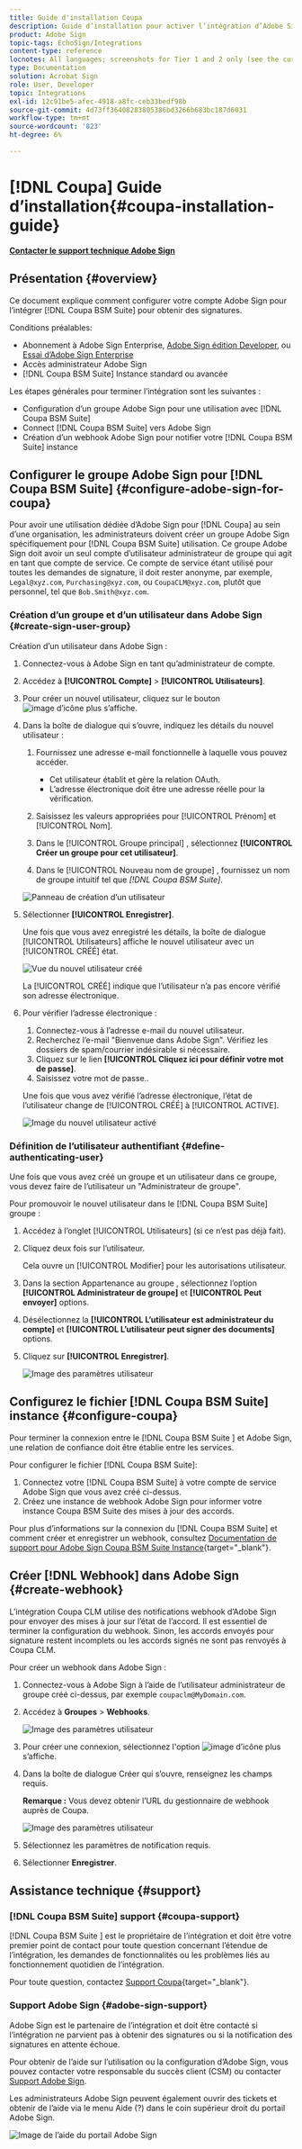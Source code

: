 ```yaml
---
title: Guide d'installation Coupa
description: Guide d’installation pour activer l’intégration d’Adobe Sign avec Coupa BSM Suite
product: Adobe Sign
topic-tags: EchoSign/Integrations
content-type: reference
locnotes: All languages; screenshots for Tier 1 and 2 only (see the currently published localized page for guidance)
type: Documentation
solution: Acrobat Sign
role: User, Developer
topic: Integrations
exl-id: 12c91be5-afec-4918-a8fc-ceb33bedf98b
source-git-commit: 4d73ff36408283805386bd3266b683bc187d6031
workflow-type: tm+mt
source-wordcount: '823'
ht-degree: 6%

---
```


# [!DNL Coupa] Guide d’installation{#coupa-installation-guide}

[**Contacter le support technique Adobe Sign**](https://adobe.com/go/adobesign-support-center_fr)

## Présentation {#overview}

Ce document explique comment configurer votre compte Adobe Sign pour l’intégrer [!DNL Coupa BSM Suite] pour obtenir des signatures.

Conditions préalables:

* Abonnement à Adobe Sign Enterprise, [Adobe Sign édition Developer](https://www.adobe.com/sign/developer-form.html), ou [Essai d’Adobe Sign Enterprise](https://www.adobe.com/sign/business.html)
* Accès administrateur Adobe Sign
* [!DNL Coupa BSM Suite] Instance standard ou avancée

Les étapes générales pour terminer l’intégration sont les suivantes :

* Configuration d’un groupe Adobe Sign pour une utilisation avec [!DNL Coupa BSM Suite]
* Connect [!DNL Coupa BSM Suite] vers Adobe Sign
* Création d’un webhook Adobe Sign pour notifier votre [!DNL Coupa BSM Suite] instance

## Configurer le groupe Adobe Sign pour [!DNL Coupa BSM Suite] {#configure-adobe-sign-for-coupa}

Pour avoir une utilisation dédiée d’Adobe Sign pour [!DNL Coupa] au sein d’une organisation, les administrateurs doivent créer un groupe Adobe Sign spécifiquement pour [!DNL Coupa BSM Suite] utilisation. Ce groupe Adobe Sign doit avoir un seul compte d’utilisateur administrateur de groupe qui agit en tant que compte de service. Ce compte de service étant utilisé pour toutes les demandes de signature, il doit rester anonyme, par exemple, `Legal@xyz.com`, `Purchasing@xyz.com`, ou `CoupaCLM@xyz.com`, plutôt que personnel, tel que `Bob.Smith@xyz.com`.

### Création d’un groupe et d’un utilisateur dans Adobe Sign {#create-sign-user-group}

Création d’un utilisateur dans Adobe Sign :

1. Connectez-vous à Adobe Sign en tant qu’administrateur de compte.
1. Accédez à **[!UICONTROL Compte]** > **[!UICONTROL Utilisateurs]**.
1. Pour créer un nouvel utilisateur, cliquez sur le bouton ![image d’icône plus](images/icon_plus.png) s’affiche.
1. Dans la boîte de dialogue qui s’ouvre, indiquez les détails du nouvel utilisateur :

   1. Fournissez une adresse e-mail fonctionnelle à laquelle vous pouvez accéder.

      * Cet utilisateur établit et gère la relation OAuth.
      * L’adresse électronique doit être une adresse réelle pour la vérification.
   1. Saisissez les valeurs appropriées pour [!UICONTROL Prénom] et [!UICONTROL Nom].
   1. Dans le [!UICONTROL Groupe principal] , sélectionnez **[!UICONTROL Créer un groupe pour cet utilisateur]**.
   1. Dans le [!UICONTROL Nouveau nom de groupe] , fournissez un nom de groupe intuitif tel que *[!DNL Coupa BSM Suite]*.

   ![Panneau de création d’un utilisateur](images/create-user.png)

1. Sélectionner **[!UICONTROL Enregistrer]**.

   Une fois que vous avez enregistré les détails, la boîte de dialogue [!UICONTROL Utilisateurs] affiche le nouvel utilisateur avec un [!UICONTROL CRÉÉ] état.

   ![Vue du nouvel utilisateur créé](images/post-user-creation.png)

   La [!UICONTROL CRÉÉ] indique que l’utilisateur n’a pas encore vérifié son adresse électronique.

1. Pour vérifier l’adresse électronique :
   1. Connectez-vous à l’adresse e-mail du nouvel utilisateur.
   2. Recherchez l’e-mail &quot;Bienvenue dans Adobe Sign&quot;. Vérifiez les dossiers de spam/courrier indésirable si nécessaire.
   3. Cliquez sur le lien **[!UICONTROL Cliquez ici pour définir votre mot de passe]**.
   4. Saisissez votre mot de passe..

   Une fois que vous avez vérifié l’adresse électronique, l’état de l’utilisateur change de [!UICONTROL CRÉÉ] à [!UICONTROL ACTIVE].

   ![Image du nouvel utilisateur activé](images/active-user.png)

### Définition de l’utilisateur authentifiant {#define-authenticating-user}

Une fois que vous avez créé un groupe et un utilisateur dans ce groupe, vous devez faire de l’utilisateur un &quot;Administrateur de groupe&quot;.

Pour promouvoir le nouvel utilisateur dans le [!DNL Coupa BSM Suite] groupe :

1. Accédez à l’onglet [!UICONTROL Utilisateurs] (si ce n’est pas déjà fait).
2. Cliquez deux fois sur l’utilisateur.

   Cela ouvre un [!UICONTROL Modifier] pour les autorisations utilisateur.

3. Dans la section Appartenance au groupe , sélectionnez l’option **[!UICONTROL Administrateur de groupe]** et **[!UICONTROL Peut envoyer]** options.
4. Désélectionnez la **[!UICONTROL L’utilisateur est administrateur du compte]** et **[!UICONTROL L’utilisateur peut signer des documents]** options.
5. Cliquez sur **[!UICONTROL Enregistrer]**.

   ![Image des paramètres utilisateur](images/user-settings.png)

## Configurez le fichier [!DNL Coupa BSM Suite] instance {#configure-coupa}

Pour terminer la connexion entre le [!DNL Coupa BSM Suite ] et Adobe Sign, une relation de confiance doit être établie entre les services.

Pour configurer le fichier [!DNL Coupa BSM Suite]:

1. Connectez votre [!DNL Coupa BSM Suite] à votre compte de service Adobe Sign que vous avez créé ci-dessus.
1. Créez une instance de webhook Adobe Sign pour informer votre instance Coupa BSM Suite des mises à jour des accords.

Pour plus d’informations sur la connexion du [!DNL Coupa BSM Suite] et comment créer et enregistrer un webhook, consultez [Documentation de support pour Adobe Sign Coupa BSM Suite Instance](https://success.coupa.com/Support/Docs/Power_Apps/CLM_Standard/Signing_and_Approvals/Enable_E-Signatures_Through_Adobe_Sign_and_DocuSign){target=&quot;_blank&quot;}.

## Créer [!DNL Webhook] dans Adobe Sign {#create-webhook}

L’intégration Coupa CLM utilise des notifications webhook d’Adobe Sign pour envoyer des mises à jour sur l’état de l’accord. Il est essentiel de terminer la configuration du webhook. Sinon, les accords envoyés pour signature restent incomplets ou les accords signés ne sont pas renvoyés à Coupa CLM.

Pour créer un webhook dans Adobe Sign :

1. Connectez-vous à Adobe Sign à l’aide de l’utilisateur administrateur de groupe créé ci-dessus, par exemple `coupaclm@MyDomain.com`.

1. Accédez à **Groupes** > **Webhooks**.

   ![Image des paramètres utilisateur](images/webhook-login.png)

1. Pour créer une connexion, sélectionnez l&#39;option ![image d’icône plus](images/icon_plus.png) s’affiche.

1. Dans la boîte de dialogue Créer qui s’ouvre, renseignez les champs requis.

   **Remarque :** Vous devez obtenir l’URL du gestionnaire de webhook auprès de Coupa.

   ![Image des paramètres utilisateur](images/webhook-create.png)

1. Sélectionnez les paramètres de notification requis.

1. Sélectionner **Enregistrer**.

## Assistance technique {#support}

### [!DNL Coupa BSM Suite] support {#coupa-support}

[!DNL Coupa BSM Suite ] est le propriétaire de l’intégration et doit être votre premier point de contact pour toute question concernant l’étendue de l’intégration, les demandes de fonctionnalités ou les problèmes liés au fonctionnement quotidien de l’intégration.

Pour toute question, contactez [Support Coupa](https://success.coupa.com/Support/Welcome_to_Coupa_Support){target=&quot;_blank&quot;}.

### Support Adobe Sign {#adobe-sign-support}

Adobe Sign est le partenaire de l’intégration et doit être contacté si l’intégration ne parvient pas à obtenir des signatures ou si la notification des signatures en attente échoue.

Pour obtenir de l’aide sur l’utilisation ou la configuration d’Adobe Sign, vous pouvez contacter votre responsable du succès client (CSM) ou contacter [Support Adobe Sign](https://adobe.com/go/adobesign-support-center).

Les administrateurs Adobe Sign peuvent également ouvrir des tickets et obtenir de l’aide via le menu Aide (?) dans le coin supérieur droit du portail Adobe Sign.

![Image de l’aide du portail Adobe Sign](images/sign-portal-help.png)
